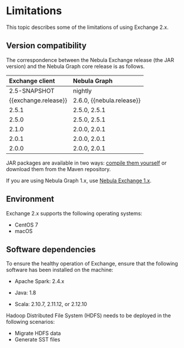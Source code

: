# Limitations

This topic describes some of the limitations of using Exchange 2.x.

## Version compatibility

The correspondence between the Nebula Exchange release (the JAR version) and the Nebula Graph core release is as follows.

|Exchange client|Nebula Graph|
|:---|:---|
|2.5-SNAPSHOT|nightly|
|{{exchange.release}}|2.6.0, {{nebula.release}}|
|2.5.1|2.5.0, 2.5.1|
|2.5.0|2.5.0, 2.5.1|
|2.1.0|2.0.0, 2.0.1|
|2.0.1|2.0.0, 2.0.1|
|2.0.0|2.0.0, 2.0.1|

JAR packages are available in two ways: [compile them yourself](../ex-ug-compile.md) or download them from the Maven repository.

If you are using Nebula Graph 1.x, use [Nebula Exchange 1.x](https://github.com/vesoft-inc/nebula-java/tree/v1.0/tools "Click to go to GitHub").

## Environment

Exchange 2.x supports the following operating systems:

- CentOS 7
- macOS

## Software dependencies

To ensure the healthy operation of Exchange, ensure that the following software has been installed on the machine:

- Apache Spark: 2.4.x

- Java: 1.8

- Scala: 2.10.7, 2.11.12, or 2.12.10

Hadoop Distributed File System (HDFS) needs to be deployed in the following scenarios:

- Migrate HDFS data
- Generate SST files
